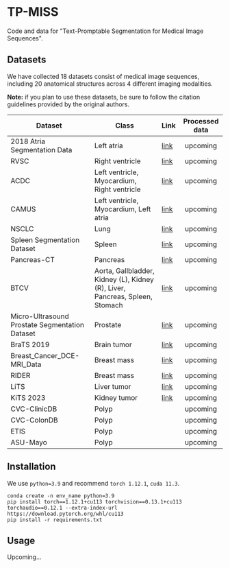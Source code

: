 # TP-MISS

Code and data for "Text-Promptable Segmentation for Medical Image Sequences". 

## Datasets
We have collected 18 datasets consist of medical image sequences, including 20 anatomical structures across 4 different imaging modalities.

**Note:** if you plan to use these datasets, be sure to follow the citation guidelines provided by the original authors.

| Dataset                                        | Class                                                                                 | Link                                                                                   | Processed data |
|------------------------------------------------|---------------------------------------------------------------------------------------|----------------------------------------------------------------------------------------|:----------------:|
| 2018 Atria Segmentation Data                   | Left atria                                                                            | [link](https://www.cardiacatlas.org/atriaseg2018-challenge/atria-seg-data/)            |    upcoming    |
| RVSC                                           | Right ventricle                                                                       | [link](https://rvsc.projets.litislab.fr/)                                              |    upcoming    |
| ACDC                                           | Left ventricle,  Myocardium,  Right ventricle                                         | [link](https://www.creatis.insa-lyon.fr/Challenge/acdc/index.html)                     |    upcoming    |
| CAMUS                                          | Left ventricle,  Myocardium,  Left atria                                              | [link](https://www.creatis.insa-lyon.fr/Challenge/camus/databases.html)                |    upcoming    |
| NSCLC                                          | Lung                                                                                  | [link](https://wiki.cancerimagingarchive.net/pages/viewpage.action?pageId=68551327)    |    upcoming    |
| Spleen Segmentation Dataset                    | Spleen                                                                                | [link](https://ieeexplore.ieee.org/document/9112221)                                   |    upcoming    |
| Pancreas-CT                                    | Pancreas                                                                              | [link](https://www.cancerimagingarchive.net/collection/pancreas-ct/)                   |    upcoming    |
| BTCV                                           | Aorta,  Gallbladder,  Kidney (L),  Kidney (R),  Liver,  Pancreas,  Spleen,  Stomach   | [link](https://www.synapse.org/#!Synapse:syn3193805/wiki/217789)                       |    upcoming    |
| Micro-Ultrasound Prostate Segmentation Dataset | Prostate                                                                              | [link](https://github.com/mirthAI/MicroSegNet)                                         |    upcoming    |
| BraTS 2019                                     | Brain tumor                                                                           | [link](https://www.kaggle.com/datasets/aryashah2k/brain-tumor-segmentation-brats-2019) |    upcoming    |
| Breast_Cancer_DCE-MRI_Data                     | Breast mass                                                                           | [link](https://zenodo.org/records/8068383)                                             |    upcoming    |
| RIDER                                          | Breast mass                                                                           | [link](https://www.cancerimagingarchive.net/collection/rider-breast-mri/)              |    upcoming    |
| LiTS                                           | Liver tumor                                                                           | [link](https://competitions.codalab.org/competitions/17094)                            |    upcoming    |
| KiTS 2023                                      | Kidney tumor                                                                          | [link](https://kits-challenge.org/kits23/)                                             |    upcoming    |
| CVC-ClinicDB                                   | Polyp                                                                                 |                                                                                        |    upcoming    |
| CVC-ColonDB                                    | Polyp                                                                                 |                                                                                        |    upcoming    |
| ETIS                                           | Polyp                                                                                 |                                                                                        |    upcoming    |
| ASU-Mayo                                       | Polyp                                                                                 |                                                                                        |    upcoming    |


## Installation
We use `python=3.9` and recommend `torch 1.12.1`, `cuda 11.3`.

    conda create -n env_name python=3.9
    pip install torch==1.12.1+cu113 torchvision==0.13.1+cu113 torchaudio==0.12.1 --extra-index-url https://download.pytorch.org/whl/cu113
    pip install -r requirements.txt

## Usage
Upcoming...


